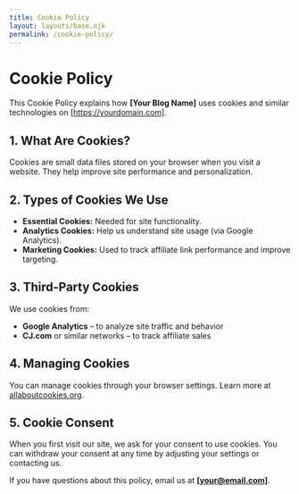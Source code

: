 ```yaml
---
title: Cookie Policy
layout: layouts/base.njk
permalink: /cookie-policy/
---
```


# Cookie Policy

This Cookie Policy explains how **[Your Blog Name]** uses cookies and similar technologies on [https://yourdomain.com].

## 1. What Are Cookies?

Cookies are small data files stored on your browser when you visit a website. They help improve site performance and personalization.

## 2. Types of Cookies We Use

- **Essential Cookies:** Needed for site functionality.
- **Analytics Cookies:** Help us understand site usage (via Google Analytics).
- **Marketing Cookies:** Used to track affiliate link performance and improve targeting.

## 3. Third-Party Cookies

We use cookies from:

- **Google Analytics** – to analyze site traffic and behavior
- **CJ.com** or similar networks – to track affiliate sales

## 4. Managing Cookies

You can manage cookies through your browser settings. Learn more at [allaboutcookies.org](https://www.allaboutcookies.org/).

## 5. Cookie Consent

When you first visit our site, we ask for your consent to use cookies. You can withdraw your consent at any time by adjusting your settings or contacting us.

If you have questions about this policy, email us at **[your@email.com]**.
